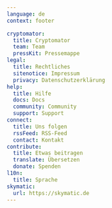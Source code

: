 ```yaml
---
language: de
context: footer

cryptomator:
  title: Cryptomator
  team: Team
  pressKit: Pressemappe
legal:
  title: Rechtliches
  sitenotice: Impressum
  privacy: Datenschutzerklärung
help:
  title: Hilfe
  docs: Docs
  community: Community
  support: Support
connect:
  title: Uns folgen
  rssFeed: RSS-Feed
  contact: Kontakt
contribute:
  title: Etwas beitragen
  translate: Übersetzen
  donate: Spenden
l10n:
  title: Sprache
skymatic:
  url: https://skymatic.de
---
```

